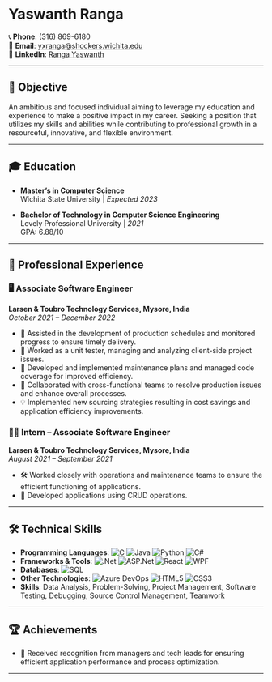 # Yaswanth Ranga

📞 **Phone**: (316) 869-6180  
📧 **Email**: [yxranga@shockers.wichita.edu](mailto:yxranga@shockers.wichita.edu)  
🔗 **LinkedIn**: [Ranga Yaswanth](https://www.linkedin.com/in/ranga-yaswanth-b68623168/)  

---

## 🎯 Objective

An ambitious and focused individual aiming to leverage my education and experience to make a positive impact in my career. Seeking a position that utilizes my skills and abilities while contributing to professional growth in a resourceful, innovative, and flexible environment.

---

## 🎓 Education

- **Master’s in Computer Science**  
  Wichita State University | *Expected 2023*

- **Bachelor of Technology in Computer Science Engineering**  
  Lovely Professional University | *2021*  
  GPA: 6.88/10

---

## 💼 Professional Experience

### 🖥️ Associate Software Engineer  
**Larsen & Toubro Technology Services, Mysore, India**  
*October 2021 – December 2022*

- 📅 Assisted in the development of production schedules and monitored progress to ensure timely delivery.
- 🧪 Worked as a unit tester, managing and analyzing client-side project issues.
- 🔧 Developed and implemented maintenance plans and managed code coverage for improved efficiency.
- 🤝 Collaborated with cross-functional teams to resolve production issues and enhance overall processes.
- 💡 Implemented new sourcing strategies resulting in cost savings and application efficiency improvements.

### 👨‍💻 Intern – Associate Software Engineer  
**Larsen & Toubro Technology Services, Mysore, India**  
*August 2021 – September 2021*

- 🛠️ Worked closely with operations and maintenance teams to ensure the efficient functioning of applications.
- 📝 Developed applications using CRUD operations.

---

## 🛠️ Technical Skills

- **Programming Languages**: ![C](https://img.shields.io/badge/-C-00599C?style=flat-square&logo=c&logoColor=white) ![Java](https://img.shields.io/badge/-Java-007396?style=flat-square&logo=java&logoColor=white) ![Python](https://img.shields.io/badge/-Python-3776AB?style=flat-square&logo=python&logoColor=white) ![C#](https://img.shields.io/badge/-C%23-239120?style=flat-square&logo=c-sharp&logoColor=white)
- **Frameworks & Tools**: ![.Net](https://img.shields.io/badge/-.Net-512BD4?style=flat-square&logo=dotnet&logoColor=white) ![ASP.Net](https://img.shields.io/badge/-ASP.Net-512BD4?style=flat-square&logo=dotnet&logoColor=white) ![React](https://img.shields.io/badge/-React-61DAFB?style=flat-square&logo=react&logoColor=black) ![WPF](https://img.shields.io/badge/-WPF-512BD4?style=flat-square&logo=windows&logoColor=white)
- **Databases**: ![SQL](https://img.shields.io/badge/-SQL-CC2927?style=flat-square&logo=Microsoft-SQL-Server&logoColor=white)
- **Other Technologies**: ![Azure DevOps](https://img.shields.io/badge/-Azure_DevOps-0078D7?style=flat-square&logo=azure-devops&logoColor=white) ![HTML5](https://img.shields.io/badge/-HTML5-E34F26?style=flat-square&logo=html5&logoColor=white) ![CSS3](https://img.shields.io/badge/-CSS3-1572B6?style=flat-square&logo=css3&logoColor=white)
- **Skills**: Data Analysis, Problem-Solving, Project Management, Software Testing, Debugging, Source Control Management, Teamwork

---

## 🏆 Achievements

- 🌟 Received recognition from managers and tech leads for ensuring efficient application performance and process optimization.

---

